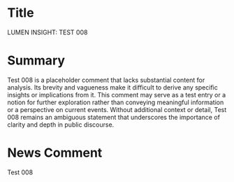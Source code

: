 # Title
LUMEN INSIGHT: TEST 008

# Summary
Test 008 is a placeholder comment that lacks substantial content for analysis. Its brevity and vagueness make it difficult to derive any specific insights or implications from it. This comment may serve as a test entry or a notion for further exploration rather than conveying meaningful information or a perspective on current events. Without additional context or detail, Test 008 remains an ambiguous statement that underscores the importance of clarity and depth in public discourse.

# News Comment
Test 008
